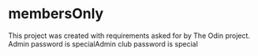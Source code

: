 # membersOnly

This project was created with requirements asked for by The Odin project.
Admin password is specialAdmin
club password is special
